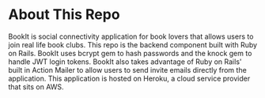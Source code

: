# About This Repo
BookIt is social connectivity application for book lovers that allows users to join real life book clubs. This repo is the backend component built with Ruby on Rails. BookIt uses bcrypt gem to hash passwords and the knock gem to handle JWT login tokens. BookIt also takes advantage of Ruby on Rails' built in Action Mailer to allow users to send invite emails directly from the application. This application is hosted on Heroku, a cloud service provider that sits on AWS.
